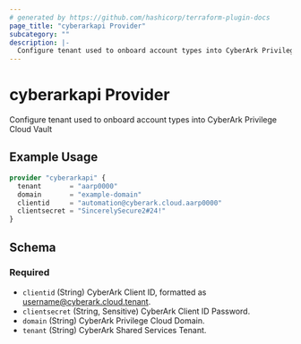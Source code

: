 ```yaml
---
# generated by https://github.com/hashicorp/terraform-plugin-docs
page_title: "cyberarkapi Provider"
subcategory: ""
description: |-
  Configure tenant used to onboard account types into CyberArk Privilege Cloud Vault
---
```


# cyberarkapi Provider

Configure tenant used to onboard account types into CyberArk Privilege Cloud Vault

## Example Usage

```terraform
provider "cyberarkapi" {
  tenant       = "aarp0000"
  domain       = "example-domain"
  clientid     = "automation@cyberark.cloud.aarp0000"
  clientsecret = "SincerelySecure2#24!"
}
```

<!-- schema generated by tfplugindocs -->
## Schema

### Required

- `clientid` (String) CyberArk Client ID, formatted as username@cyberark.cloud.tenant.
- `clientsecret` (String, Sensitive) CyberArk Client ID Password.
- `domain` (String) CyberArk Privilege Cloud Domain.
- `tenant` (String) CyberArk Shared Services Tenant.
